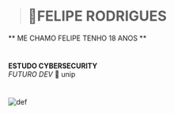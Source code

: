 ># 👾FELIPE RODRIGUES   
** ME CHAMO FELIPE TENHO 18 ANOS ** 
#
**ESTUDO CYBERSECURITY**   
*FUTURO DEV*   🤖 unip
#

![def]

[def]: https://i.giphy.com/YQitE4YNQNahy.webp
#


